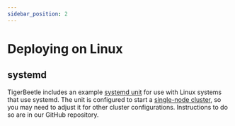 ```yaml
---
sidebar_position: 2
---
```


# Deploying on Linux

## systemd

TigerBeetle includes an example [systemd
unit](https://github.com/tigerbeetle/tigerbeetle/tree/main/tools/systemd/) for use with Linux
systems that use systemd. The unit is configured to start a [single-node
cluster](../quick-start/single-binary.md), so you may need to adjust it for other cluster
configurations. Instructions to do so are in our GitHub repository.

